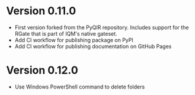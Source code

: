 # Version 0.11.0

- First version forked from the PyQIR repository. Includes support for the RGate that is part of IQM's native gateset.
- Add CI workflow for publishing package on PyPI
- Add CI workflow for publishing documentation on GitHub Pages

# Version 0.12.0

- Use Windows PowerShell command to delete folders
